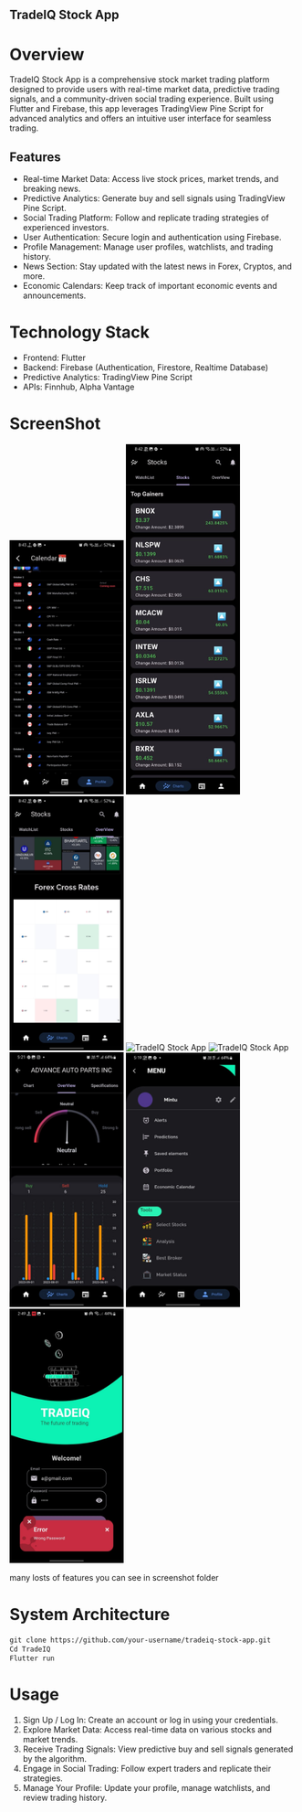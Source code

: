 ## TradeIQ Stock App
# Overview

TradeIQ Stock App is a comprehensive stock market trading platform designed to provide users with real-time market data, predictive trading signals, and a community-driven social trading experience. Built using Flutter and Firebase, this app leverages TradingView Pine Script for advanced analytics and offers an intuitive user interface for seamless trading.

## Features


- Real-time Market Data: Access live stock prices, market trends, and breaking news.
- Predictive Analytics: Generate buy and sell signals using TradingView Pine Script.
- Social Trading Platform: Follow and replicate trading strategies of experienced investors.
- User Authentication: Secure login and authentication using Firebase.
- Profile Management: Manage user profiles, watchlists, and trading history.
- News Section: Stay updated with the latest news in Forex, Cryptos, and more.
- Economic Calendars: Keep track of important economic events and announcements.

# Technology Stack

- Frontend: Flutter
- Backend: Firebase (Authentication, Firestore, Realtime Database)
- Predictive Analytics: TradingView Pine Script
- APIs: Finnhub, Alpha Vantage

# ScreenShot

<img src="ScreenShot/IMG-20230929-WA0006.jpg" alt="TradeIQ Stock App" width="200"> <img src="ScreenShot/IMG-20230929-WA0007.jpg" alt="TradeIQ Stock App" width="200">
<img src="ScreenShot/IMG-20230929-WA0008.jpg" alt="TradeIQ Stock App" width="200"> <img src="ScreenShot/IMG-20230929-WA0002.jpg" alt="TradeIQ Stock App" width="200">
<img src="ScreenShot/IMG-20230929-WA0003.jpg" alt="TradeIQ Stock App" width="200"> <img src="ScreenShot/Picture10.png" alt="TradeIQ Stock App" width="200">
<img src="ScreenShot/Picture3.png" alt="TradeIQ Stock App" width="200"> <img src="ScreenShot/WhatsApp Image 2023-10-14 at 14.50.12.jpg" alt="TradeIQ Stock App" width="200"> 


many losts of features you can see in screenshot folder 

# System Architecture
```
git clone https://github.com/your-username/tradeiq-stock-app.git
Cd TradeIQ
Flutter run

```

# Usage

1. Sign Up / Log In: Create an account or log in using your credentials.
2. Explore Market Data: Access real-time data on various stocks and market trends.
3. Receive Trading Signals: View predictive buy and sell signals generated by the algorithm.
4. Engage in Social Trading: Follow expert traders and replicate their strategies.
5. Manage Your Profile: Update your profile, manage watchlists, and review trading history.
